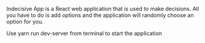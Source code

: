 Indecisive App is a React web application that is used to make decisions. All you have to do is add options and the application will randomly choose an option for you.

Use yarn run dev-server from terminal to start the application
